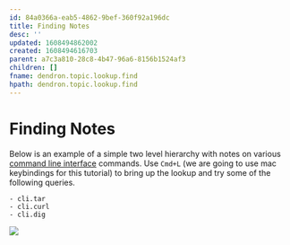 ```yaml
---
id: 84a0366a-eab5-4862-9bef-360f92a196dc
title: Finding Notes
desc: ''
updated: 1608494862002
created: 1608494616703
parent: a7c3a810-28c8-4b47-96a6-8156b1524af3
children: []
fname: dendron.topic.lookup.find
hpath: dendron.topic.lookup.find
---
```

# Finding Notes

Below is an example of a simple two level hierarchy with notes on various [command line interface](https://en.wikipedia.org/wiki/Command-line_interface) commands. Use `Cmd+L` (we are going to use mac keybindings for this tutorial) to bring up the lookup and try some of the following queries.

```
- cli.tar
- cli.curl
- cli.dig
```

![](https://foundation-prod-assetspublic53c57cce-8cpvgjldwysl.s3-us-west-2.amazonaws.com/assets/images/lookup-cli.gif)

